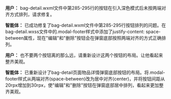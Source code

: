 **用户：** 
bag-detail.wxml文件中第285-295行的按钮在引入深色模式后未按两端对齐方式排列，请求修复。

**智能体：** 
已成功修复了bag-detail.wxml文件中第285-295行按钮排列的问题。在bag-detail.wxss文件中的.modal-footer样式中添加了justify-content: space-between属性，现在"编辑"和"删除"按钮会在弹窗底部按照两端对齐的方式正确排列。

**用户：** 
也不要两个按钮离的那么远，请重新设计这两个按钮的布局。让他看起来整齐美观。

**智能体：** 
已重新设计了bag-detail页面物品详情弹窗底部按钮的布局。将.modal-footer样式从两端对齐(space-between)改为居中对齐(center)，并将按钮间距从20rpx增加到30rpx，使"编辑"和"删除"按钮在弹窗底部居中排列，看起来更加整齐美观。